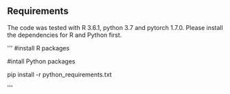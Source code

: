 ## Requirements
The code was tested with R 3.6.1, python 3.7 and pytorch 1.7.0. Please install the dependencies for R and Python first. 

'''
#install R packages

#intall Python packages

pip install -r python_requirements.txt


'''

